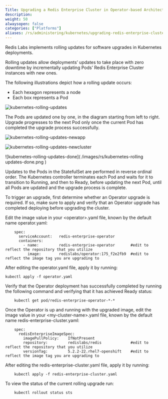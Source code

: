 ```yaml
---
Title: Upgrading a Redis Enterprise Cluster in Operator-based Architecture
description: 
weight: 50
alwaysopen: false
categories: ["Platforms"]
aliases: /rs/administering/kubernetes/upgrading-redis-enterprise-cluster-kubernetes-deployment-operator/
---
```

Redis Labs implements rolling updates for software upgrades in Kubernetes deployments.

Rolling updates allow deployments’ updates to take place with zero downtime
by incrementally updating Pods’ Redis Enterprise Cluster instances with new ones.

The following illustrations depict how a rolling update occurs:

- Each hexagon represents a node
- Each box represents a Pod

![kubernetes-rolling-updates]( /images/rs/kubernetes-rolling-updates.png )

The Pods are updated one by one, in the diagram starting from left to right.
Upgrade progresses to the next Pod only once the current Pod has completed
the upgrade process successfully.

![kubernetes-rolling-updates-newapp]( /images/rs/kubernetes-rolling-updates-newapp.png )

![kubernetes-rolling-updates-newcluster]( /images/rs/kubernetes-rolling-updates-newcluster.png )

![kubernetes-rolling-updates-done]( /images/rs/kubernetes-rolling updates-done.png )

Updates to the Pods in the StatefulSet are performed in reverse ordinal order.
The Kubernetes controller terminates each Pod and waits for it to transition to Running,
and then to Ready, before updating the next Pod, until all Pods are updated
and the upgrade process is complete.

To trigger an upgrade, first determine whether an Operator upgrade is required.
If so, make sure to apply and verify that an Operator upgrade has completed deploying before upgrading the cluster.

Edit the image value in your \<operator>.yaml file,
known by the default name operator.yaml:

```src
    spec:
      serviceAccount:   redis-enterprise-operator
      containers:
        - name:         redis-enterprise-operator       #edit to reflect the repository that you utilize
          image:        redislabs/operator:175_f2e2fb9  #edit to reflect the image tag you are upgrading to
```

After editing the operator.yaml file, apply it by running:

```src
kubectl apply -f operator.yaml
```

Verify that the Operator deployment has successfully completed by running the following command and verifying that it has achieved Ready status:

```src
    kubectl get pod/redis-enterprise-operator-*-*
```

Once the Operator is up and running with the upgraded image, edit the image value in your \<my-cluster-name>.yaml file,
known by the default name redis-enterprise-cluster.yaml:

```src
    spec:
      redisEnterpriseImageSpec:
        imagePullPolicy:    IfNotPresent
        repository:         redislabs/redis             #edit to reflect the repository that you utilize
        versionTag:         5.2.2-22.rhel7-openshift    #edit to reflect the image tag you are upgrading to
```

After editing the redis-enterprise-cluster.yaml file, apply it by running:

```src
    kubectl apply -f redis-enterprise-cluster.yaml
```

To view the status of the current rolling upgrade run:

```src
    kubectl rollout status sts
```

